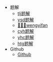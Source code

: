 * 题解
    * [tlj题解](tlj/)
    * [ysd题解](ysd/)
    * [👨🏻‍💻wengyifan](wyf/)
    * [cyh题解](cyh/)
    * [yhc题解](yhc/)
    * [htg题解](htg/)
* Github
    * [Github](https://github.com/mouweng/Leetcoding)